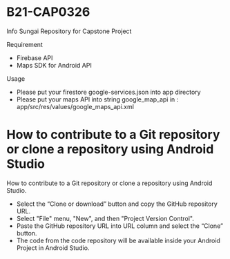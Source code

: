 # B21-CAP0326
Info Sungai Repository for Capstone Project

Requirement
- Firebase API
- Maps SDK for Android API

Usage
- Please put your firestore google-services.json into app directory
- Please put your maps API into string google_map_api in :
app/src/res/values/google_maps_api.xml

# How to contribute to a Git repository or clone a repository using Android Studio
How to contribute to a Git repository or clone a repository using Android Studio.
- Select the “Clone or download” button and copy the GitHub repository URL.
- Select "File" menu, "New", and then "Project Version Control".
- Paste the GitHub repository URL into URL column and select the “Clone” button.
- The code from the code repository will be available inside your Android Project in Android Studio.

